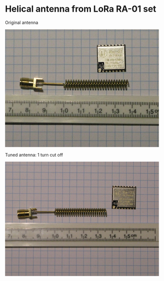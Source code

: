 # Helical antenna from LoRa RA-01 set

Original antenna

![Antenna_1](https://github.com/akouz/Antenna/blob/master/Helical_LoRa/Helical_LoRa.jpg)

Tuned antenna: 1 turn cut off

![Antenna_2](https://github.com/akouz/Antenna/blob/master/Helical_LoRa/Helical_LoRa_tuned.jpg)
